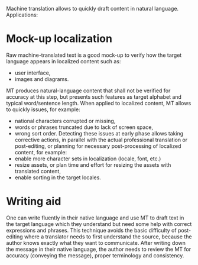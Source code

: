 Machine translation allows to quickly draft content in natural language. Applications:

# Mock-up localization
Raw machine-translated text is a good mock-up to verify how the target language appears in localized content such as:
* user interface,
* images and diagrams.

MT produces natural-language content that shall not be verified for accuracy at this step, but presents such features as target alphabet and typical word/sentence length. 
When applied to localized content, MT allows to quickly issues, for example:
* national characters corrupted or missing,
* words or phrases truncated due to lack of screen space,
* wrong sort order.
Detecting these issues at early phase allows taking corrective actions, in parallel with the actual professional translation or post-editing, or planning for necessary post-processing of localized content, for example:
* enable more character sets in localization (locale, font, etc.)
* resize assets, or plan time and effort for resizing the assets with translated content,
* enable sorting in the target locales.

<!-- example of mock-up UI localization with national characters corrupted -->
<!-- example of mock-up image localization with most of text truncated -->
<!-- example of mock-up UI localization with wrong sorting of a translated list -->

# Writing aid
One can write fluently in their native language and use MT to draft text in the target language which they understand but need some help with correct expressions and phrases. 
This technique avoids the basic difficulty of post-editing where a translator needs to first understand the source, because the author knows exactly what they want to communicate. 
After writing down the message in their native language, the author needs to review the MT for accuracy (conveying the message), proper terminology and consistency.

<!-- example of drafting text in DeepL -->


